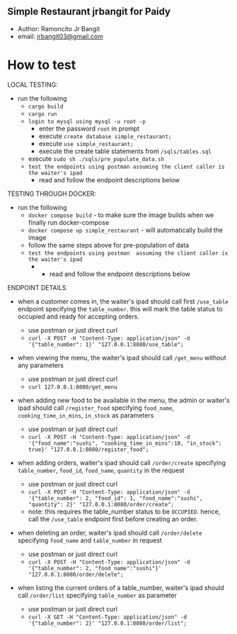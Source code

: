 
## Simple Restaurant jrbangit for Paidy

- Author: Ramoncito Jr Bangit
- email: jrbangit03@gmail.com

# How to test

LOCAL TESTING:
- run the following
    * `cargo build`
    * `cargo run`
    * `login to mysql using mysql -u root -p`
      * enter the password `root` in prompt
      * execute `create database simple_restaurant;`
      * execute `use simple_restaurant;`
      * execute the create table statements from `/sqls/tables.sql`
    * execute `sudo sh ./sqls/pre_populate_data.sh`
    * `test the endpoints using postman assuming the client caller is the waiter's ipad`
      * read and follow the endpoint descriptions below

TESTING THROUGH DOCKER:
- run the following
  * `docker compose build` - to make sure the image builds when we finally run docker-compose
  * `docker compose up simple_restaurant` - will automatically build the image
  * follow the same steps above for pre-population of data
  * `test the endpoints using postman  assuming the client caller is the waiter's ipad`
    * * read and follow the endpoint descriptions below

  
ENDPOINT DETAILS

- when a customer comes in, the waiter's ipad should call first
`/use_table` endpoint specifying the `table_number`. this will mark the table status to occupied and ready for accepting orders.
  * use postman or just direct curl
  * `curl -X POST -H "Content-Type: application/json" -d '{"table_number": 1}' "127.0.0.1:8080/use_table";`


- when viewing the menu, the waiter's ipad should call `/get_menu`
without any parameters
  * use postman or just direct curl
  * `curl 127.0.0.1:8080/get_menu`


- when adding new food to be available in the menu, the admin or waiter's ipad should call `/register_food`
specifying `food_name`, `cooking_time_in_mins`, `in_stock` as parameters
  * use postman or just direct curl
  * `curl -X POST -H "Content-Type: application/json" -d '{"food_name":"sushi", "cooking_time_in_mins":10, "in_stock": true}' "127.0.0.1:8080/register_food";`


- when adding orders, waiter's ipad should call `/order/create`
specifying  `table_number`, `food_id`, `food_name`, `quantity` in the request
  * use postman or just direct curl
  * `curl -X POST -H "Content-Type: application/json" -d '{"table_number": 2, "food_id": 1, "food_name":"sushi", "quantity": 2}' "127.0.0.1:8080/order/create";`
  * note: this requires the table_number status to be `OCCUPIED`. hence, call the `/use_table` endpoint first before creating an order.


- when deleting an order,  waiter's ipad should call `/order/delete`
specifying `food_name` and `table_number` in request
  * use postman or just direct curl
  * `curl -X POST -H "Content-Type: application/json" -d '{"table_number": 2, "food_name":"sushi"}' "127.0.0.1:8080/order/delete"; `


- when listing the current orders of a table_number, waiter's ipad should call `/order/list`
specifying `table_number` as parameter
  * use postman or just direct curl
  * `curl -X GET -H "Content-Type: application/json" -d '{"table_number": 2}' "127.0.0.1:8080/order/list";`


